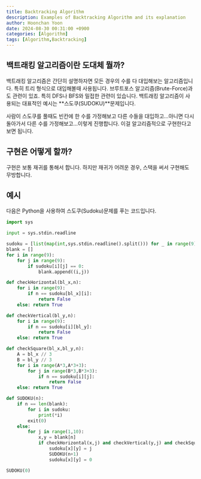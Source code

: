 ```yaml
---
title: Backtracking Algorithm
description: Examples of Backtracking Algorithm and its explanation
author: Hoonchan Yoon
date: 2024-08-30 00:31:00 +0900
categories: [Algorithm]
tags: [Algorithm,Backtracking]
---
```


## 백트래킹 알고리즘이란 도대체 뭘까?

백트래킹 알고리즘은 간단히 설명하자면 모든 경우의 수를 다 대입해보는 알고리즘입니다. 특히 트리 형식으로 대입해볼때 사용됩니다. 브루트포스 알고리즘(Brute-Force)과도 관련이 있죠. 특히 DFS나 BFS와 밀접한 관련이 있습니다. 백트래킹 알고리즘이 사용되는 대표적인 예시는 **스도쿠(SUDOKU)**문제입니다. 

사람이 스도쿠를 풀때도 빈칸에 한 수를 가정해보고 다른 수들을 대입하고...아니면 다시 돌아가서 다른 수를 가정해보고...이렇게 진행합니다. 이걸 알고리즘적으로 구현한다고 보면 됩니다. 

## 구현은 어떻게 할까?

구현은 보통 재귀를 통해서 합니다. 하지만 재귀가 어려운 경우, 스택을 써서 구현해도 무방합니다.

## 예시

다음은 Python을 사용하여 스도쿠(Sudoku)문제를 푸는 코드입니다.

```python
import sys

input = sys.stdin.readline

sudoku = [list(map(int,sys.stdin.readline().split())) for _ in range(9)]
blank = []
for i in range(9):
    for j in range(9):
        if sudoku[i][j] == 0:
            blank.append((i,j))

def checkHorizontal(bl_x,n):
    for i in range(9):
        if n == sudoku[bl_x][i]:
            return False
    else: return True

def checkVertical(bl_y,n):
    for i in range(9):
        if n == sudoku[i][bl_y]:
            return False
    else: return True

def checkSquare(bl_x,bl_y,n):
    A = bl_x // 3
    B = bl_y // 3
    for i in range(A*3,A*3+3):
        for j in range(B*3,B*3+3):
            if n == sudoku[i][j]:
                return False
    else: return True

def SUDOKU(n):
    if n == len(blank):
        for i in sudoku:
            print(*i)
        exit(0)
    else:
        for j in range(1,10):
            x,y = blank[n]
            if checkHorizontal(x,j) and checkVertical(y,j) and checkSquare(x,y,j):
                sudoku[x][y] = j
                SUDOKU(n+1)
                sudoku[x][y] = 0

SUDOKU(0)
```